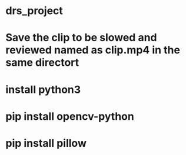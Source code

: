 # drs_project
# Save the clip to be slowed and reviewed named as clip.mp4 in the same directort
# install python3 
# pip install opencv-python
# pip install pillow
